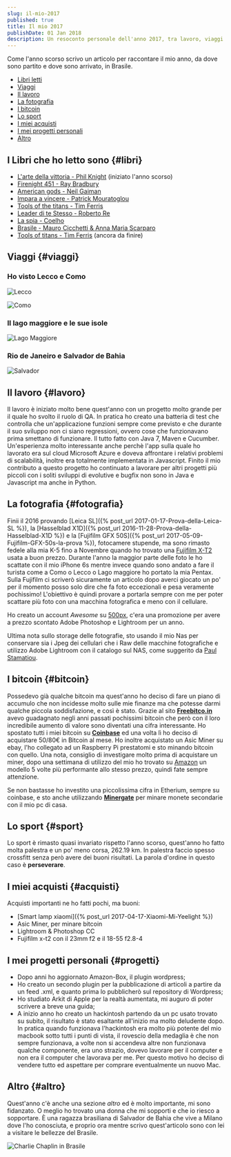 ```yaml
---
slug: il-mio-2017
published: true
title: Il mio 2017
publishDate: 01 Jan 2018
description: Un resoconto personale dell'anno 2017, tra lavoro, viaggi e progetti
---
```


Come l'anno scorso scrivo un articolo per raccontare il mio anno, da dove sono partito e dove sono arrivato, in Brasile.

<!--more-->

- [Libri letti](#libri)
- [Viaggi](#viaggi)
- [Il lavoro](#lavoro)
- [La fotografia](#fotografia)
- [I bitcoin](#bitcoin)
- [Lo sport](#sport)
- [I miei acquisti](#acquisti)
- [I mei progetti personali](#progetti)
- [Altro](#altro)

## I Libri che ho letto sono {#libri}

- [L'arte della vittoria - Phil Knight](http://amzn.to/2AvMKOK) (iniziato l'anno scorso)
- [Firenight 451 - Ray Bradbury](http://amzn.to/2kot1pm)
- [American gods - Neil Gaiman](http://amzn.to/2Bgiabk)
- [Impara a vincere - Patrick Mouratoglou](http://amzn.to/2jUpShN)
- [Tools of the titans - Tim Ferris](http://amzn.to/2C5wDoj)
- [Leader di te Stesso - Roberto Re](http://amzn.to/2jSqy75)
- [La spia - Coelho](http://amzn.to/2C5KGdo)
- [Brasile - Mauro Cicchetti & Anna Maria Scarparo](http://amzn.to/2AyxznO)
- [Tools of titans - Tim Ferris](http://amzn.to/2kotpEk) (ancora da finire)

## Viaggi {#viaggi}

### Ho visto Lecco e Como

![Lecco](https://www.instagram.com/p/BRiwm48hWto/)

![Como](https://www.instagram.com/p/BbL6SMUB6My/)

### Il lago maggiore e le sue isole

![Lago Maggiore](https://www.instagram.com/p/BVes1mOnbXf/)

### Rio de Janeiro e Salvador de Bahia

![Salvador](https://www.instagram.com/p/BclAvlChDuX/)

## Il lavoro {#lavoro}

Il lavoro è iniziato molto bene quest'anno con un progetto molto grande per il quale ho svolto il ruolo di QA. In pratica ho creato una batteria di test che controlla che un'applicazione funzioni sempre come previsto e che durante il suo sviluppo non ci siano regressioni, ovvero cose che funzionavano prima smettano di funzionare. Il tutto fatto con Java 7, Maven e Cucumber. Un'esperienza molto interessante anche perchè l'app sulla quale ho lavorato era sul cloud Microsoft Azure e doveva affrontare i relativi problemi di scalabilità, inoltre era totalmente implementata in Javascript. Finito il mio contributo a questo progetto ho continuato a lavorare per altri progetti più piccoli con i soliti sviluppi di evolutive e bugfix non sono in Java e Javascript ma anche in Python.

## La fotografia {#fotografia}

Finii il 2016 provando [Leica SL]({% post_url 2017-01-17-Prova-della-Leica-SL %}), la [Hasselblad X1D]({% post_url 2016-11-28-Prova-della-Hasselblad-X1D %}) e la [Fujifilm GFX 50S]({% post_url 2017-05-09-Fujifilm-GFX-50s-la-prova %}), fotocamere stupende, ma sono rimasto fedele alla mia K-5 fino a Novembre quando ho trovato una [Fujifilm X-T2](http://amzn.to/2BedOl5) usata a buon prezzo. Durante l'anno la maggior parte delle foto le ho scattate con il mio iPhone 6s mentre invece quando sono andato a fare il turista come a Como o Lecco o Lago maggiore ho portato la mia Pentax. Sulla Fujifilm ci scriverò sicuramente un articolo dopo averci giocato un po' per il momento posso solo dire che fa foto eccezionali e pesa veramente pochissimo! L'obiettivo è quindi provare a portarla sempre con me per poter scattare più foto con una macchina fotografica e meno con il cellulare.

Ho creato un account *Awesome* su [500px](https://500px.com/giuseppefrattura), c'era una promozione per avere a prezzo scontato Adobe Photoshop e Lightroom per un anno.

Ultima nota sullo storage delle fotografie, sto usando il mio Nas per conservare sia i Jpeg dei cellulari che i Raw delle macchine fotografiche e utilizzo Adobe Lightroom con il catalogo sul NAS, come suggerito da [Paul Stamatiou](https://paulstamatiou.com/storage-for-photographers-part-2/).

## I bitcoin {#bitcoin}

Possedevo già qualche bitcoin ma quest'anno ho deciso di fare un piano di accumulo che non incidesse molto sulle mie finanze ma che potesse darmi qualche piccola soddisfazione, e così è stato. Grazie al sito [**Freebitco.in**](https://freebitco.in/?r=381120) avevo guadagnato negli anni passati pochissimi bitcoin che però con il loro incredibile aumento di valore sono diventati una cifra interessante. Ho spostato tutti i miei bitcoin su [**Coinbase**](https://www.coinbase.com/join/55e9c21fec111b45d5000006) ed una volta lì ho deciso di acquistare 50/80€ in Bitcoin al mese. Ho inoltre acquistato un Asic Miner su ebay, l'ho collegato ad un Raspberry Pi prestatomi e sto minando bitcoin con quello. Una nota, consiglio di investigare molto prima di acquistare un miner, dopo una settimana di utilizzo del mio ho trovato su [Amazon](http://amzn.to/2jTLeLV) un modello 5 volte più performante allo stesso prezzo, quindi fate sempre attenzione.

Se non bastasse ho investito una piccolissima cifra in Etherium, sempre su coinbase, e sto anche utilizzando [**Minergate**](https://minergate.com/a/e172a603294412037f8ce54b) per minare monete secondarie con il mio pc di casa.

## Lo sport {#sport}

Lo sport è rimasto quasi invariato rispetto l'anno scorso, quest'anno ho fatto molta palestra e un po' meno corsa, 262.19 km. In palestra faccio spesso crossfitt senza però avere dei buoni risultati. La parola d'ordine in questo caso è **perseverare**.

## I miei acquisti {#acquisti}

Acquisti importanti ne ho fatti pochi, ma buoni:
- [Smart lamp xiaomi]({% post_url 2017-04-17-Xiaomi-Mi-Yeelight %})
- Asic Miner, per minare bitcoin
- Lightroom & Photoshop CC
- Fujifilm x-t2 con il 23mm f2 e il 18-55 f2.8-4

## I mei progetti personali {#progetti}

- Dopo anni ho aggiornato Amazon-Box, il plugin wordpress;
- Ho creato un secondo plugin per la pubblicazione di articoli a partire da un feed .xml, e quanto prima lo pubblicherò sul repository di Wordpress;
- Ho studiato Arkit di Apple per la realtà aumentata, mi auguro di poter scrivere a breve una guida;
- A inizio anno ho creato un hackintosh partendo da un pc usato trovato su subito, il risultato è stato esaltante all'inizio ma molto deludente dopo. In pratica quando funzionava l'hackintosh era molto più potente del mio macbook sotto tutti i punti di vista, il rovescio della medaglia è che non sempre funzionava, a volte non si accendeva altre non funzionava qualche componente, era uno strazio, dovevo lavorare per il computer e non era il computer che lavorava per me. Per questo motivo ho deciso di vendere tutto ed aspettare per comprare eventualmente un nuovo Mac.

## Altro {#altro}

Quest'anno c'è anche una sezione *altro* ed è molto importante, mi sono fidanzato. O meglio ho trovato una donna che mi sopporti e che io riesco a sopportare. È una ragazza brasiliana di Salvador de Bahia che vive a Milano dove l'ho conosciuta, e proprio ora mentre scrivo quest'articolo sono con lei a visitare le bellezze del Brasile.

![Charlie Chaplin in Brasile](https://www.instagram.com/p/BcKVXvEhzPI/)
